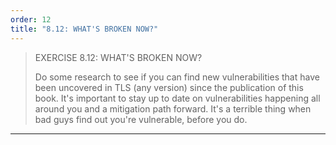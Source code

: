 ```yaml
---
order: 12
title: "8.12: WHAT'S BROKEN NOW?"
---
```


> EXERCISE 8.12: WHAT'S BROKEN NOW? 
> 
> Do some research to see if you can find 
> new vulnerabilities that have been uncovered in 
> TLS (any version) since the publication of this book. 
> It's important to stay up to date on vulnerabilities 
> happening all around you and a mitigation path forward. 
> It's a terrible thing when bad guys find out 
> you're vulnerable, before you do. 

--------------------------------